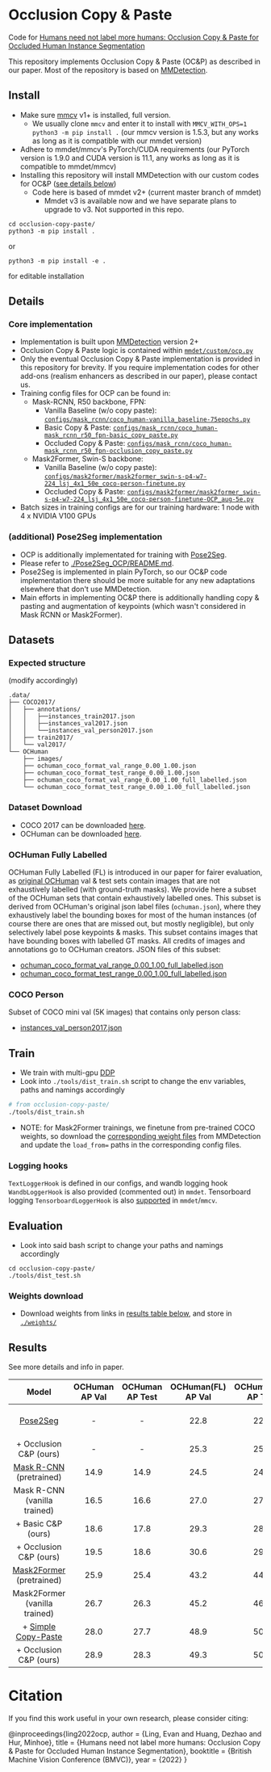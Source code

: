 # Occlusion Copy & Paste

Code for [Humans need not label more humans: Occlusion Copy & Paste for Occluded Human Instance Segmentation]()

This repository implements Occlusion Copy & Paste (OC&P) as described in our paper. Most of the repository is based on [MMDetection](https://github.com/open-mmlab/mmdetection).

## Install 

- Make sure [mmcv](https://github.com/open-mmlab/mmcv) v1+ is installed, full version.
  - We usually clone `mmcv` and enter it to install with `MMCV_WITH_OPS=1 python3 -m pip install .`  (our mmcv version is 1.5.3, but any works as long as it is compatible with our mmdet version) 
- Adhere to mmdet/mmcv's PyTorch/CUDA requirements (our PyTorch version is 1.9.0 and CUDA version is 11.1, any works as long as it is compatible to mmdet/mmcv)
- Installing this repository will install MMDetection with our custom codes for OC&P ([see details below](#core-implementation))
  - Code here is based of mmdet v2+ (current master branch of mmdet) 
    - Mmdet v3 is available now and we have separate plans to upgrade to v3. Not supported in this repo. 

```
cd occlusion-copy-paste/
python3 -m pip install . 
```
or 

```
python3 -m pip install -e . 
```
for editable installation

## Details 

### Core implementation

- Implementation is built upon [MMDetection](https://github.com/open-mmlab/mmdetection) version 2+
- Occlusion Copy & Paste logic is contained within [`mmdet/custom/ocp.py`](./mmdet/custom/ocp.py)
- Only the eventual Occlusion Copy & Paste implementation is provided in this repository for brevity. If you require implementation codes for other add-ons (realism enhancers as described in our paper), please contact us.  
- Training config files for OCP can be found in: 
  - Mask-RCNN, R50 backbone, FPN:
    - Vanilla Baseline (w/o copy paste): [`configs/mask_rcnn/coco_human-vanilla_baseline-75epochs.py`](configs/mask_rcnn/coco_human-vanilla_baseline-75epochs.py)
    - Basic Copy & Paste: [`configs/mask_rcnn/coco_human-mask_rcnn_r50_fpn-basic_copy_paste.py`](configs/mask_rcnn/coco_human-mask_rcnn_r50_fpn-basic_copy_paste.py)
    - Occluded Copy & Paste: [`configs/mask_rcnn/coco_human-mask_rcnn_r50_fpn-occlusion_copy_paste.py`](configs/mask_rcnn/coco_human-mask_rcnn_r50_fpn-occlusion_copy_paste.py)
  - Mask2Former, Swin-S backbone: 
    - Vanilla Baseline (w/o copy paste): [`configs/mask2former/mask2former_swin-s-p4-w7-224_lsj_4x1_50e_coco-person-finetune.py`](configs/mask2former/mask2former_swin-s-p4-w7-224_lsj_4x1_50e_coco-person-finetune.py)
    - Occluded Copy & Paste: [`configs/mask2former/mask2former_swin-s-p4-w7-224_lsj_4x1_50e_coco-person-finetune-OCP_aug-5e.py`](configs/mask2former/mask2former_swin-s-p4-w7-224_lsj_4x1_50e_coco-person-finetune-OCP_aug-5e.py)
- Batch sizes in training configs are for our training hardware: 1 node with 4 x NVIDIA V100 GPUs

### (additional) Pose2Seg implementation 

- OCP is additionally implementated for training with [Pose2Seg](https://github.com/liruilong940607/Pose2Seg). 
- Please refer to [./Pose2Seg_OCP/README.md](./Pose2Seg_OCP/README.md). 
- Pose2Seg is implemented in plain PyTorch, so our OC&P code implementation there should be more suitable for any new adaptations elsewhere that don't use MMDetection. 
- Main efforts in implementing OC&P there is additionally handling copy & pasting and augmentation of keypoints (which wasn't considered in Mask RCNN or Mask2Former).


## Datasets

### Expected structure

(modify accordingly)

```
.data/
├── COCO2017/
│   ├── annotations/
│   │   ├──instances_train2017.json
│   │   ├──instances_val2017.json
│   │   └──instances_val_person2017.json
│   ├── train2017/
│   └── val2017/           
└── OCHuman                    
    ├── images/ 
    ├── ochuman_coco_format_val_range_0.00_1.00.json 
    ├── ochuman_coco_format_test_range_0.00_1.00.json
    ├── ochuman_coco_format_val_range_0.00_1.00_full_labelled.json
    └── ochuman_coco_format_test_range_0.00_1.00_full_labelled.json
```

### Dataset Download

- COCO 2017 can be downloaded [here](https://cocodataset.org/#download). 
- OCHuman can be downloaded [here](https://github.com/liruilong940607/OCHumanApi).

### OCHuman Fully Labelled

OCHuman Fully Labelled (FL) is introduced in our paper for fairer evaluation, as [original OCHuman](https://github.com/liruilong940607/OCHumanApi) val & test sets contain images that are not exhaustively labelled (with ground-truth masks). We provide here a subset of the OCHuman sets that contain exhaustively labelled ones. This subset is derived from OCHuman's original json label files (`ochuman.json`), where they exhaustively label the bounding boxes for most of the human instances (of course there are ones that are missed out, but mostly negligible), but only selectively label pose keypoints & masks. This subset contains images that have bounding boxes with labelled GT masks. All credits of images and annotations go to OCHuman creators. JSON files of this subset: 
  - [ochuman_coco_format_val_range_0.00_1.00_full_labelled.json](https://drive.google.com/file/d/1fVEHOnSeCNx-P0D4cdVHTMD4Yd0roFVr/view?usp=sharing)
  - [ochuman_coco_format_test_range_0.00_1.00_full_labelled.json](https://drive.google.com/file/d/1aGeqM60Clb7VNlweHrfq7HHu5vqbbZNN/view?usp=sharing)

### COCO Person

Subset of COCO mini val (5K images) that contains only person class: 
  - [instances_val_person2017.json](https://drive.google.com/file/d/1MBOyyFMzjPdtUsE10234lQnUnDUNUCnX/view?usp=sharing)

## Train

- We train with multi-gpu [DDP](https://pytorch.org/tutorials/intermediate/ddp_tutorial.html)
- Look into `./tools/dist_train.sh` script to change the env variables, paths and namings accordingly

```bash 
# from occlusion-copy-paste/
./tools/dist_train.sh
```

- NOTE: for Mask2Former trainings, we finetune from pre-trained COCO weights, so download the [corresponding weight files](https://github.com/open-mmlab/mmdetection/tree/master/configs/mask2former) from MMDetection and update the `load_from=` paths in the corresponding config files.

### Logging hooks 

`TextLoggerHook` is defined in our configs, and wandb logging hook `WandbLoggerHook` is also provided (commented out) in `mmdet`. Tensorboard logging `TensorboardLoggerHook` is also [supported](https://github.com/open-mmlab/mmcv/blob/master/mmcv/runner/hooks/logger/tensorboard.py) in `mmdet`/`mmcv`.

## Evaluation

- Look into said bash script to change your paths and namings accordingly

```
cd occlusion-copy-paste/
./tools/dist_test.sh
```

### Weights download

- Download weights from links in [results table below](#results), and store in [`./weights/`](./weights/)

## Results

See more details and info in paper.


|         Model                  |  OCHuman AP Val | OCHuman AP Test | OCHuman(FL) AP Val | OCHuman(FL) AP Test | Config |   Weights   |
| :----------------------------: | :-------------: | :-------------: | :----------------: | :-----------------: | :----: | :---------: |
|   [Pose2Seg](https://arxiv.org/abs/1803.10683) |         -       |       -         |        22.8        |        22.9         |   -    |  [from their repo](https://github.com/liruilong940607/Pose2Seg) |
|  + Occlusion C&P (ours)        |         -       |       -         |        25.3        |        25.1         |   -    |  [gdrive dl link]() |
|   [Mask R-CNN](https://arxiv.org/abs/1703.06870) (pretrained)      |       14.9      |      14.9       |        24.5        |        24.9         |   [from mmdet](https://github.com/open-mmlab/mmdetection/blob/master/configs/mask_rcnn/mask_rcnn_r50_fpn_mstrain-poly_3x_coco.py)    |  [from mmdet](https://github.com/open-mmlab/mmdetection/tree/master/configs/mask_rcnn) |
|   Mask R-CNN (vanilla trained) |       16.5      |      16.6       |        27.0        |        27.4         |   [cfg](configs/mask_rcnn/coco_human-vanilla_baseline-75epochs.py)    |  -  |
|  + Basic C&P (ours)            |       18.6      |      17.8       |        29.3        |        28.5         |   [cfg](configs/mask_rcnn/coco_human-mask_rcnn_r50_fpn-basic_copy_paste.py)    |  [gdrive dl link](https://drive.google.com/uc?confirm=t&id=1wE0wwPDfkSBJjdStaXySCVFazFhVUnRv) |
|  + Occlusion C&P (ours)        |       19.5      |      18.6       |        30.6        |        29.9         |   [cfg](configs/mask_rcnn/coco_human-mask_rcnn_r50_fpn-occlusion_copy_paste.py)    |  [gdrive dl link](https://drive.google.com/uc?confirm=t&id=1VdZfaK8Ck79RtYn6FDqAS3o_2kpINauc) |
|   [Mask2Former](https://arxiv.org/abs/2112.01527) (pretrained)     |       25.9      |      25.4       |        43.2        |        44.7         |   [from mmdet](https://github.com/open-mmlab/mmdetection/blob/master/configs/mask2former/mask2former_swin-s-p4-w7-224_lsj_8x2_50e_coco.py)    |  [from mmdet](https://github.com/open-mmlab/mmdetection/tree/master/configs/mask2former) |
|   Mask2Former (vanilla trained)|       26.7      |      26.3       |        45.2        |        46.4         |   [cfg](configs/mask2former/mask2former_swin-s-p4-w7-224_lsj_4x1_50e_coco-person-finetune.py)    |  -  |
|  + [Simple Copy-Paste](https://arxiv.org/abs/2012.07177)           |       28.0      |      27.7       |        48.9        |        50.2         |   [cfg](configs/mask2former/mask2former_swin-s-p4-w7-224_lsj_4x1_50e_coco-person-finetune-SCP-5e.py)   |  - |
|  + Occlusion C&P (ours)        |       28.9      |      28.3       |        49.3        |        50.6         |   [cfg](configs/mask2former/mask2former_swin-s-p4-w7-224_lsj_4x1_50e_coco-person-finetune-OCP_aug-5e.py)    |  [gdrive dl link](https://drive.google.com/uc?confirm=t&id=1K48JBMgQlWM2z7g3rFslfbX_KIw8KH-o) |


# Citation 

If you find this work useful in your own research, please consider citing:

@inproceedings{ling2022ocp,
    author = {Ling, Evan and Huang, Dezhao and Hur, Minhoe},
    title = {Humans need not label more humans: Occlusion Copy \& Paste for Occluded Human Instance Segmentation},
    booktitle = {British Machine Vision Conference (BMVC)},
    year = {2022}
}
